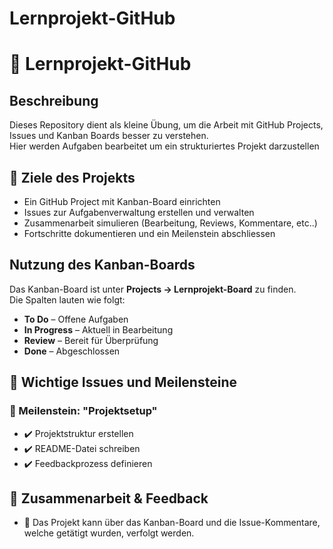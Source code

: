 # Lernprojekt-GitHub
# 📌 Lernprojekt-GitHub

## Beschreibung
Dieses Repository dient als kleine Übung, um die Arbeit mit GitHub Projects, Issues und Kanban Boards besser zu verstehen.  
Hier werden Aufgaben bearbeitet um ein strukturiertes Projekt darzustellen

## 🎯 Ziele des Projekts
- Ein GitHub Project mit Kanban-Board einrichten
- Issues zur Aufgabenverwaltung erstellen und verwalten
- Zusammenarbeit simulieren (Bearbeitung, Reviews, Kommentare, etc..)
- Fortschritte dokumentieren und ein Meilenstein abschliessen

## Nutzung des Kanban-Boards
Das Kanban-Board ist unter **Projects -> Lernprojekt-Board** zu finden.  
Die Spalten lauten wie folgt:

- **To Do** – Offene Aufgaben
- **In Progress** – Aktuell in Bearbeitung
- **Review** – Bereit für Überprüfung
- **Done** – Abgeschlossen

## 🔖 Wichtige Issues und Meilensteine
### 📌 Meilenstein: "Projektsetup"
- ✔️ Projektstruktur erstellen
- ✔️ README-Datei schreiben
- ✔️ Feedbackprozess definieren

## 🤝 Zusammenarbeit & Feedback
- 📌 Das Projekt kann über das Kanban-Board und die Issue-Kommentare, welche getätigt wurden, verfolgt werden.
